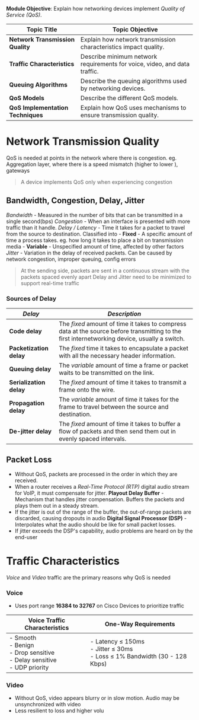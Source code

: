 **Module Objective**: Explain how networking devices implement *Quality of Service (QoS)*.

|**Topic Title**|**Topic Objective**|
|---|---|
|**Network Transmission Quality**|Explain how network transmission characteristics impact quality.|
|**Traffic Characteristics**|Describe minimum network requirements for voice, video, and data traffic.|
|**Queuing Algorithms**|Describe the queuing algorithms used by networking devices.|
|**QoS Models**|Describe the different QoS models.|
|**QoS Implementation Techniques**|Explain how QoS uses mechanisms to ensure transmission quality.|
# Network Transmission Quality
QoS is needed at points in the network where there is congestion. eg. Aggregation layer, where there is a speed mismatch (higher to lower ), gateways
> A device implements QoS only when experiencing congestion

## Bandwidth, Congestion, Delay, Jitter
*Bandwidth* - Measured in the number of bits that can be transmitted in a single second(bps)
*Congestion* - When an interface is presented with more traffic than it handle. 
*Delay / Latency* - Time it takes for a packet to travel from the source to destination. Classified into
	- **Fixed** - A specific amount of time a process takes. eg. how long it takes to place a bit on transmission media
	- **Variable** - Unspecified amount of time, affected by other factors
*Jitter* - Variation in the delay of received packets. Can be caused by network congestion, improper queuing, config errors
>At the sending side, packets are sent in a continuous stream with the packets spaced evenly apart
>Delay and Jitter need to be minimized to support real-time traffic
### Sources of Delay

| ***Delay***             | ***Description***                                                                                                                             |
| ----------------------- | --------------------------------------------------------------------------------------------------------------------------------------------- |
| **Code delay**          | The *fixed* amount of time it takes to compress data at the source before transmitting to the first internetworking device, usually a switch. |
| **Packetization delay** | The *fixed* time it takes to encapsulate a packet with all the necessary header information.                                                  |
| **Queuing delay**       | The *variable* amount of time a frame or packet waits to be transmitted on the link.                                                          |
| **Serialization delay** | The *fixed* amount of time it takes to transmit a frame onto the wire.                                                                        |
| **Propagation delay**   | The *variable* amount of time it takes for the frame to travel between the source and destination.                                            |
| **De-jitter delay**     | The *fixed* amount of time it takes to buffer a flow of packets and then send them out in evenly spaced intervals.                            |
## Packet Loss
- Without QoS, packets are processed in the order in which they are received.
- When a router receives a *Real-Time Protocol (RTP)* digital audio stream for VoIP, it must compensate for jitter.
**Playout Delay Buffer** - Mechanism that handles jitter compensation. Buffers the packets and plays them out in a steady stream.
- If the jitter is out of the range of the buffer, the out-of-range packets are discarded, causing dropouts in audio
**Digital Signal Processor (DSP)** - Interpolates what the audio should be like for small packet losses.
- If jitter exceeds the DSP's capability, audio problems are heard on by the end-user


# Traffic Characteristics
*Voice*  and *Video*  traffic are the primary reasons why QoS is needed

### Voice
- Uses port range **16384 to 32767**  on Cisco Devices to prioritize traffic

| Voice Traffic Characteristics                                                   | One-Way Requirements                                                          |
| ------------------------------------------------------------------------------- | ----------------------------------------------------------------------------- |
| - Smooth<br>- Benign<br>- Drop sensitive<br>- Delay sensitive<br>- UDP priority | - Latency ≤ 150ms<br>- Jitter ≤ 30ms<br>- Loss ≤ 1% Bandwidth (30 - 128 Kbps) |

### Video
- Without QoS, video appears blurry or in slow motion. Audio may be unsynchronized with video
- Less resilient to loss and higher volu